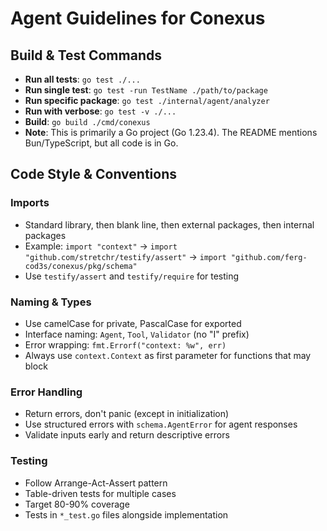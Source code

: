 # Agent Guidelines for Conexus

## Build & Test Commands
- **Run all tests**: `go test ./...`
- **Run single test**: `go test -run TestName ./path/to/package`
- **Run specific package**: `go test ./internal/agent/analyzer`
- **Run with verbose**: `go test -v ./...`
- **Build**: `go build ./cmd/conexus`
- **Note**: This is primarily a Go project (Go 1.23.4). The README mentions Bun/TypeScript, but all code is in Go.

## Code Style & Conventions

### Imports
- Standard library, then blank line, then external packages, then internal packages
- Example: `import "context"` → `import "github.com/stretchr/testify/assert"` → `import "github.com/ferg-cod3s/conexus/pkg/schema"`
- Use `testify/assert` and `testify/require` for testing

### Naming & Types
- Use camelCase for private, PascalCase for exported
- Interface naming: `Agent`, `Tool`, `Validator` (no "I" prefix)
- Error wrapping: `fmt.Errorf("context: %w", err)`
- Always use `context.Context` as first parameter for functions that may block

### Error Handling
- Return errors, don't panic (except in initialization)
- Use structured errors with `schema.AgentError` for agent responses
- Validate inputs early and return descriptive errors

### Testing
- Follow Arrange-Act-Assert pattern
- Table-driven tests for multiple cases
- Target 80-90% coverage
- Tests in `*_test.go` files alongside implementation
